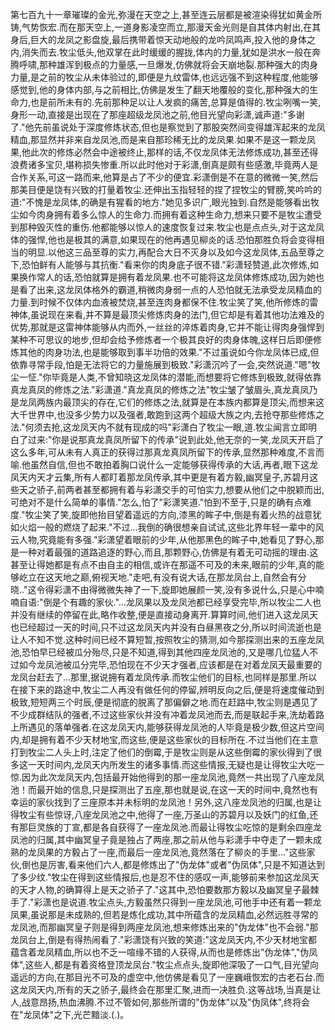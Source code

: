 第七百九十一章璀璨的金光,弥漫在天空之上,甚至连云层都是被渲染得犹如黄金所铸,气势恢宏.而在那天空上,一道身影凌空而立,那漫天金光则是自其体内射出,在其身后,巨大的龙凤之影盘旋,最后携带着惊天动地般的龙吟凤鸣声,投入他的身体之内,消失而去.牧尘低头,他双掌在此时缓缓的握拢,体内的力量,犹如是洪水一般在奔腾呼啸,那种雄浑到极点的力量感,一旦爆发,仿佛就将会天崩地裂.那种强大的肉身力量,是之前的牧尘从未体验过的,即便是九纹雷体,也远远强不到这种程度,他能够感觉到,他的身体内部,与之前相比,仿佛是发生了翻天地覆般的变化,那种强大的生命力,也是前所未有的.先前那种足以让人发疯的痛苦,总算是值得的.牧尘咧嘴一笑,身形一动,直接是出现在了那座超级龙凤池之前,他目光望向彩潇,诚声道:"多谢了."他先前虽说处于深度修炼状态,但也是察觉到了那股突然间变得雄浑起来的龙凤精血,那显然并非来自龙凤池,而是来自那珍稀无比的龙凤果.如果不是这一颗龙凤果,他此次的修炼必然会中途被终止,那样的话,不仅龙凤体无法修炼成功,甚至还得浪费诸多宝贝,堪称损失惨重.所以此时他对于彩潇,倒真是颇有些感激,毕竟两人是合作关系,可这一路而来,他算是占了不少的便宜.彩潇倒是不在意的微微一笑,然后那美目便是饶有兴致的打量着牧尘.还伸出玉指轻轻的捏了捏牧尘的臂膀,笑吟吟的道:"不愧是龙凤体,的确是有猩看的地方."她见多识广,眼光独到.自然是能够看出牧尘如今肉身拥有着多么惊人的生命力.而拥有着这种生命力,想来只要不是牧尘遭受到那种毁灭性的重伤.他都能够以惊人的速度恢复过来.牧尘也是点点头,对于这龙凤体的强悍,他也是极其的满意,如果现在的他再遇见柳炎的话.恐怕那胜负将会变得相当的明显.以他这三品至尊的实力,再配合大日不灭身以及如今这龙凤体,五品至尊之下,恐怕鲜有人能够与其抗衡."看来你的肉身底子很不错."彩潇轻赞道,此次修炼,如果换作常人的话,恐怕就算是拥有着龙凤果.也不可能将这龙凤体修炼成功,因为她也是看了出来,这龙凤体格外的霸道,稍微肉身弱一点的人恐怕就无法承受龙凤精血的力量.到时候不仅体内血液被焚烧,甚至连肉身都保不住.牧尘笑了笑,他所修炼的雷神体,虽说现在来看,并不算是最顶尖修炼肉身的法门,但它却是有着其他功法难及的优势,那就是这雷神体能够从内而外,一丝丝的淬炼着肉身,它并不能让得肉身强悍到某种不可思议的地步,但却会给予修炼者一个极其良好的肉身体魄,这样日后即便修炼其他的肉身功法,也是能够取到事半功倍的效果."不过虽说如今你龙凤体已成,但依靠寻常手段,怕是无法将它的力量施展到极致."彩潇沉吟了一会,突然说道."嗯"牧尘一怔."你毕竟是人类,不曾知晓这龙凤体的潜能,而想要将它修炼到极致,就得依靠真龙真凤的修炼之法."彩潇道."真龙真凤的修炼之法"牧尘皱了皱眉头,真龙真凤乃是龙凤两族内最顶尖的存在,它们的修炼之法,就算是在本族内都算是顶尖,而想来这大千世界中,也没多少势力以及强者,敢跑到这两个超级大族之内,去抢夺那些修炼之法."何须去抢,这龙凤天内不就有现成的吗"彩潇白了牧尘一眼,道.牧尘闻言立即明白了过来:"你是说那真龙真凤所留下的传承"说到此处,他无奈的一笑,龙凤天开启了这么多年,可从未有人真正的获得过那真龙真凤所留下的传承,显然那种难度,不言而喻.他虽然自信,但也不敢拍着胸口说什么一定能够获得传承的大话,再者,眼下这龙凤天内天才云集,所有人都盯着那龙凤传承,其中更是有着方毅,幽冥皇子,苏碧月这些天之骄子,前两者甚至都拥有着与彩潇交手的可怕实力,想要从他们之中脱颖而出,可绝对不是什么简单的事情."怎么,怕了"彩潇笑道."怕到不至于,只是的确有点难度."牧尘笑了笑,旋即他抬目望着遥远的方向,漆黑的眸子中,倒是有着火热的战意犹如火焰一般的燃烧了起来."不过…我倒的确很想亲自试试,这些北界年轻一辈中的风云人物,究竟能有多强."彩潇望着眼前的少年,从他那黑色的眸子中,她看见了野心,那是一种对着最强的道路追逐的野心,而且,那颗野心,仿佛是有着无可动摇的理由.这甚至让得她都是有点不由自主的相信,或许在那遥不可及的未来,眼前的少年,真的能够屹立在这天地之巅,俯视天地."走吧,有没有说大话,在那龙凤台上,自然会有分晓.."这令得彩潇不由得微微失神了一下,旋即她展颜一笑,没有多说什么,只是心中喃喃自语:"倒是个有趣的家伙."…龙凤果以及龙凤池都已经享受完毕,所以牧尘二人也并没有继续的停留在此,略作收整,便是直接动身离开.算算时间,他们进入这龙凤天也已经超过一天的时间,只不过这龙凤天内并没有白昼黑夜之分,所以时间流逝也是让人不知不觉.这种时间已经不算短暂,按照牧尘的猜测,如今那探测出来的五座龙凤池,恐怕早已经被瓜分殆尽,只是不知道,得到其他四座龙凤池的,又是哪几位猛人不过如今龙凤池被瓜分完毕,恐怕现在不少天才强者,应该都是在对着龙凤天最重要的龙凤台赶去了…那里,据说拥有着龙凤传承.而牧尘他们的目标,也同样是那里.所以在接下来的路途中,牧尘二人再没有做任何的停留,辨明反向之后,便是将速度催动到极致,短短两三个时辰,便是彻底的脱离了那偏僻之地.而在赶路中,牧尘则是遇见了不少成群结队的强者,不过这些家伙并没有冲着龙凤池而去,而是联起手来,洗劫着路上所遇见的落单强者.在这龙凤天内,能够获得龙凤池的人毕竟是极少数,但这片空间内,却是拥有着不少天材地宝,而这些,便是这些家伙的目标所在.不过当他们在主意打到牧尘二人头上时,注定了他们的倒霉,于是牧尘则是从这些倒霉的家伙得到了很多这一天时间内,龙凤天内所发生的诸多事情.而这些情报,无疑也是让得牧尘大吃一惊.因为此次龙凤天内,包括最开始他得到的那一座龙凤池,竟然一共出现了八座龙凤池！而最开始的信息,只是探测出了五座,那也就是说,在这一天的时间中,竟然也有幸运的家伙找到了三座原本并未标明的龙凤池！另外,这八座龙凤池的归属,也是让得牧尘有些惊讶,八座龙凤池之中,他得了一座,万圣山的苏碧月以及妖门的红鱼,还有那巨灵族的丁宣,都是各自获得了一座龙凤池.而最让得牧尘吃惊的是剩余四座龙凤池的归属,其中幽冥皇子竟是独占了两座,那之前从他与彩潇手中夺走了一颗未成熟的龙凤果的方毅占了一座,而最后一座龙凤池,竟然落在了柳炎的手里…"这些家伙,倒也是厉害,看来他们六人,都是修炼出了"伪龙体"或者"伪凤体",只是不知道达到了多少纹."牧尘在得到这些情报后,也是忍不住的感叹一声,能够前来参加这龙凤天的天才人物,的确算得上是天之骄子了."这其中,恐怕要数那方毅以及幽冥皇子最棘手了."彩潇也是说道.牧尘点头,方毅虽然只得到一座龙凤池,可他手中还有着一颗龙凤果,虽说那是未成熟的,但若是炼化成功,其中所蕴含的龙凤精血,必然远胜寻常的龙凤池,而那幽冥皇子则是得到两座龙凤池,想来修炼出来的"伪龙体"也不会弱."那龙凤台上,倒是有得热闹看了."彩潇饶有兴致的笑道:"这龙凤天内,不少天材地宝都蕴含着龙凤精血,所以也不乏一喧缘不错的人获得,从而也是修炼出"伪龙体","伪凤体",这些人,都是有着资格登顶龙凤台."牧尘点点头,旋即他深吸了一口气,目光望向遥远的方向,在那目光不可及的虚空中,他仿佛是看见了一座巍峨恢宏的古老石台.而这龙凤天内,所有的天之骄子,最终会在那里汇聚,进而一决胜负.这等战场,当真是让人,战意昂扬,热血沸腾.不过不管如何,那些所谓的"伪龙体"以及"伪凤体",终将会在"龙凤体"之下,光芒黯淡.(.)。
